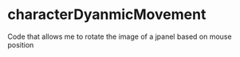 # characterDyanmicMovement
Code that allows me to rotate the image of a jpanel based on mouse position
